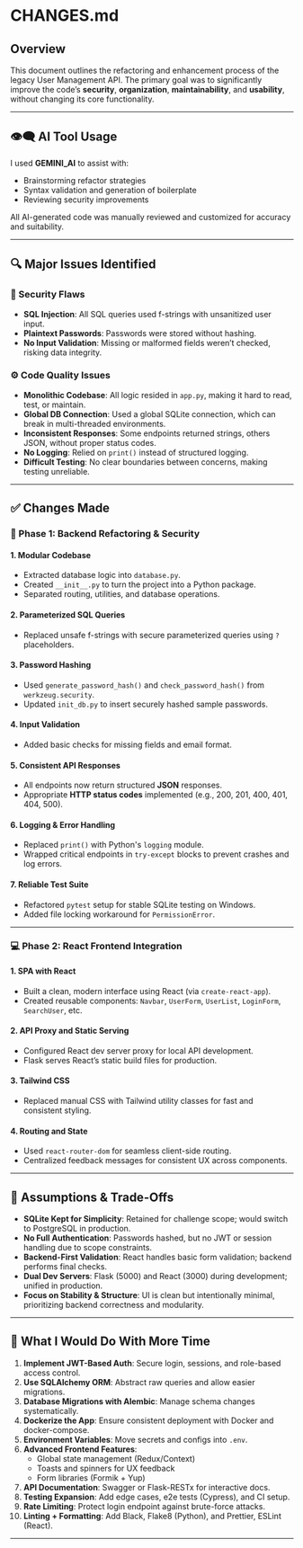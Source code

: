 # CHANGES.md

## Overview

This document outlines the refactoring and enhancement process of the legacy User Management API. The primary goal was to significantly improve the code’s **security**, **organization**, **maintainability**, and **usability**, without changing its core functionality.

---

## 👁️‍🗨️ AI Tool Usage

I used **GEMINI_AI** to assist with:
- Brainstorming refactor strategies  
- Syntax validation and generation of boilerplate  
- Reviewing security improvements  

All AI-generated code was manually reviewed and customized for accuracy and suitability.

---

## 🔍 Major Issues Identified

### 🚨 Security Flaws
- **SQL Injection**: All SQL queries used f-strings with unsanitized user input.
- **Plaintext Passwords**: Passwords were stored without hashing.
- **No Input Validation**: Missing or malformed fields weren’t checked, risking data integrity.

### ⚙️ Code Quality Issues
- **Monolithic Codebase**: All logic resided in `app.py`, making it hard to read, test, or maintain.
- **Global DB Connection**: Used a global SQLite connection, which can break in multi-threaded environments.
- **Inconsistent Responses**: Some endpoints returned strings, others JSON, without proper status codes.
- **No Logging**: Relied on `print()` instead of structured logging.
- **Difficult Testing**: No clear boundaries between concerns, making testing unreliable.

---

## ✅ Changes Made

### 🔐 Phase 1: Backend Refactoring & Security

#### 1. Modular Codebase
- Extracted database logic into `database.py`.
- Created `__init__.py` to turn the project into a Python package.
- Separated routing, utilities, and database operations.

#### 2. Parameterized SQL Queries
- Replaced unsafe f-strings with secure parameterized queries using `?` placeholders.

#### 3. Password Hashing
- Used `generate_password_hash()` and `check_password_hash()` from `werkzeug.security`.
- Updated `init_db.py` to insert securely hashed sample passwords.

#### 4. Input Validation
- Added basic checks for missing fields and email format.

#### 5. Consistent API Responses
- All endpoints now return structured **JSON** responses.
- Appropriate **HTTP status codes** implemented (e.g., 200, 201, 400, 401, 404, 500).

#### 6. Logging & Error Handling
- Replaced `print()` with Python's `logging` module.
- Wrapped critical endpoints in `try-except` blocks to prevent crashes and log errors.

#### 7. Reliable Test Suite
- Refactored `pytest` setup for stable SQLite testing on Windows.
- Added file locking workaround for `PermissionError`.

---

### 💻 Phase 2: React Frontend Integration

#### 1. SPA with React
- Built a clean, modern interface using React (via `create-react-app`).
- Created reusable components: `Navbar`, `UserForm`, `UserList`, `LoginForm`, `SearchUser`, etc.

#### 2. API Proxy and Static Serving
- Configured React dev server proxy for local API development.
- Flask serves React’s static build files for production.

#### 3. Tailwind CSS
- Replaced manual CSS with Tailwind utility classes for fast and consistent styling.

#### 4. Routing and State
- Used `react-router-dom` for seamless client-side routing.
- Centralized feedback messages for consistent UX across components.

---

## 🤝 Assumptions & Trade-Offs

- **SQLite Kept for Simplicity**: Retained for challenge scope; would switch to PostgreSQL in production.
- **No Full Authentication**: Passwords hashed, but no JWT or session handling due to scope constraints.
- **Backend-First Validation**: React handles basic form validation; backend performs final checks.
- **Dual Dev Servers**: Flask (5000) and React (3000) during development; unified in production.
- **Focus on Stability & Structure**: UI is clean but intentionally minimal, prioritizing backend correctness and modularity.

---

## 🚀 What I Would Do With More Time

1. **Implement JWT-Based Auth**: Secure login, sessions, and role-based access control.
2. **Use SQLAlchemy ORM**: Abstract raw queries and allow easier migrations.
3. **Database Migrations with Alembic**: Manage schema changes systematically.
4. **Dockerize the App**: Ensure consistent deployment with Docker and docker-compose.
5. **Environment Variables**: Move secrets and configs into `.env`.
6. **Advanced Frontend Features**:
   - Global state management (Redux/Context)
   - Toasts and spinners for UX feedback
   - Form libraries (Formik + Yup)
7. **API Documentation**: Swagger or Flask-RESTx for interactive docs.
8. **Testing Expansion**: Add edge cases, e2e tests (Cypress), and CI setup.
9. **Rate Limiting**: Protect login endpoint against brute-force attacks.
10. **Linting + Formatting**: Add Black, Flake8 (Python), and Prettier, ESLint (React).

---
